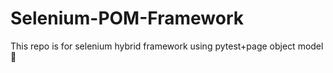 # Selenium-POM-Framework
This repo is for selenium hybrid framework using pytest+page object model 🙂
